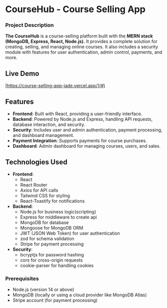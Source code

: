 # CourseHub - Course Selling App

### Project Description
**The CourseHub** is a course-selling platform built with the **MERN stack (MongoDB, Express, React, Node.js).** 
It provides a complete solution for creating, selling, and managing online courses. 
It also includes a security module with features for user authentication, admin control, payments, and more.

##  Live Demo
[https://course-selling-app-jade.vercel.app/](#) 

## Features
- **Frontend**: Built with React, providing a user-friendly interface.
- **Backend**: Powered by Node.js and Express, handling API requests, database interaction, and security.
- **Security**: Includes user and admin authentication, payment processing, and dashboard management.
- **Payment Integration**: Supports payments for course purchases.
- **Dashboard**: Admin dashboard for managing courses, users, and sales.

## Technologies Used
- **Frontend**:
    - React
    - React Router
    - Axios for API calls
    - Tailwind CSS for styling
    - React-Toastify for notifications
- **Backend**:
    - Node.js for business logic(scripting)
    - Express for middleware to create api
    - MongoDB for database
    - Mongoose for MongoDB ORM
    - JWT (JSON Web Token) for user authentication
    - zod for schema validation
    - Stripe for payment processing
- **Security**:
    - bcryptjs for password hashing
    - cors for cross-origin requests
    - cookie-parser for handling cookies

### Prerequisites
- Node.js (version 14 or above)
- MongoDB (locally or using a cloud provider like MongoDB Atlas)
- Stripe account (for payment processing)
